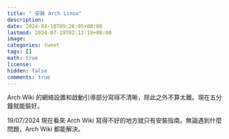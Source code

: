 ```yaml
---
title: " 安裝 Arch Linux"
description: 
date: 2024-04-18T09:26:05+08:00
lastmod: 2024-07-19T02:12:19+08:00
image: 
categories: tweet
tags: []
math: true
license: 
hidden: false
comments: true
---
```


Arch Wiki 的網絡設置和啟動引導部分寫得不清晰，除此之外不算太難。現在五分鐘就能裝好。

19/07/2024
現在看來 Arch Wiki 寫得不好的地方就只有安裝指南。無論遇到什麼問題，Arch Wiki 都能解決。

